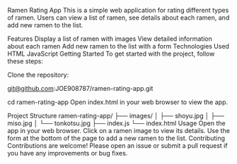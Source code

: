Ramen Rating App
This is a simple web application for rating different types of ramen. Users can view a list of ramen, see details about each ramen, and add new ramen to the list.

Features
Display a list of ramen with images
View detailed information about each ramen
Add new ramen to the list with a form
Technologies Used
HTML
JavaScript
Getting Started
To get started with the project, follow these steps:

Clone the repository:

git@github.com:JOE908787/ramen-rating-app.git

cd ramen-rating-app
Open index.html in your web browser to view the app.

Project Structure
ramen-rating-app/
├── images/
│       ├── shoyu.jpg
│       ├── miso.jpg
│       └── tonkotsu.jpg
├── index.js
└── index.html
Usage
Open the app in your web browser.
Click on a ramen image to view its details.
Use the form at the bottom of the page to add a new ramen to the list.
Contributing
Contributions are welcome! Please open an issue or submit a pull request if you have any improvements or bug fixes.
